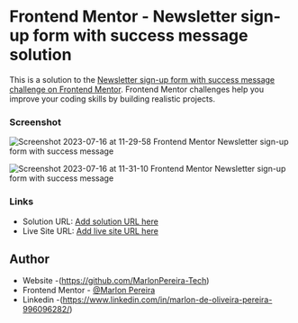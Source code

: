 # Frontend Mentor - Newsletter sign-up form with success message solution

This is a solution to the [Newsletter sign-up form with success message challenge on Frontend Mentor](https://www.frontendmentor.io/challenges/newsletter-signup-form-with-success-message-3FC1AZbNrv). Frontend Mentor challenges help you improve your coding skills by building realistic projects. 




### Screenshot

![Screenshot 2023-07-16 at 11-29-58 Frontend Mentor Newsletter sign-up form with success message](https://github.com/MarlonPereira-Tech/newsletter-sign-up-with-success-message-main/assets/132296352/824a517d-3457-4635-ab54-43c9621b0597)

![Screenshot 2023-07-16 at 11-31-10 Frontend Mentor Newsletter sign-up form with success message](https://github.com/MarlonPereira-Tech/newsletter-sign-up-with-success-message-main/assets/132296352/4e091344-de1b-47f3-aa79-e9f4c4a7d6f1)



### Links

- Solution URL: [Add solution URL here](https://your-solution-url.com)
- Live Site URL: [Add live site URL here](https://your-live-site-url.com)



## Author

- Website -(https://github.com/MarlonPereira-Tech)
- Frontend Mentor - [@Marlon Pereira](https://www.frontendmentor.io/profile/MarlonPereira)
- Linkedin -(https://www.linkedin.com/in/marlon-de-oliveira-pereira-996096282/)

